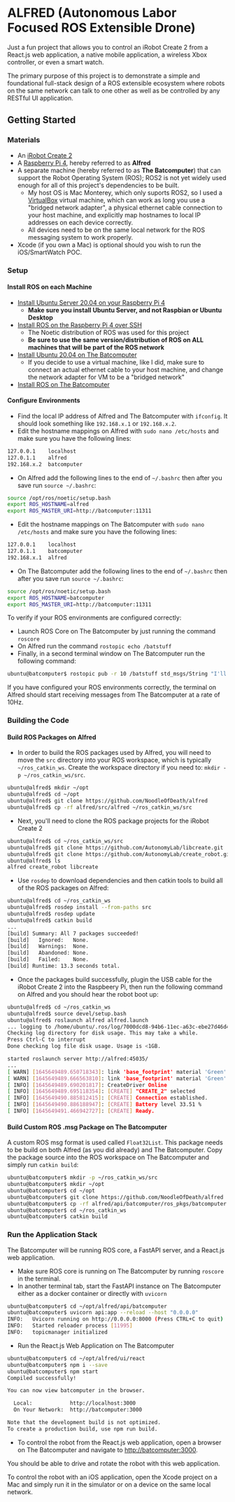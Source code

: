 # ALFRED (Autonomous Labor Focused ROS Extensible Drone)

Just a fun project that allows you to control an iRobot Create 2 from a React.js web application, a native mobile application, a wireless Xbox controller, or even a smart watch.

The primary purpose of this project is to demonstrate a simple and foundational full-stack design of a ROS extensible ecosystem where robots on the same network can talk to one other as well as be controlled by any RESTful UI application.

## Getting Started

### Materials

* An [iRobot Create 2](https://store.irobot.com/default/create-programmable-programmable-robot-irobot-create-2/RC65099.html)
* A [Raspberry Pi 4](https://www.amazon.com/gp/product/B07TC2BK1X/ref=ppx_yo_dt_b_asin_title_o09_s00?ie=UTF8&psc=1), hereby referred to as __Alfred__
* A separate machine (hereby referred to as __The Batcomputer__) that can support the Robot Operating System (ROS); ROS2 is not yet widely used enough for all of this project's dependencies to be built.
  * My host OS is Mac Monterey, which only suports ROS2, so I used a [VirtualBox](https://www.virtualbox.org/wiki/Downloads) virtual machine, which can work as long you use a "bridged network adapter", a physical ethernet cable connection to your host machine, and explicitly map hostnames to local IP addresses on each device correctly.
  * All devices need to be on the same local network for the ROS messaging system to work properly.
* Xcode (if you own a Mac) is optional should you wish to run the iOS/SmartWatch POC.

### Setup

#### Install ROS on each Machine

* [Install Ubuntu Server 20.04 on your Raspberry Pi 4](https://ubuntu.com/tutorials/how-to-install-ubuntu-on-your-raspberry-pi#1-overview)
  * __Make sure you install Ubuntu Server, and not Raspbian or Ubuntu Desktop__
* [Install ROS on the Raspberry Pi 4 over SSH](https://ubuntu.com/tutorials/how-to-install-ubuntu-on-your-raspberry-pi#1-overview)
  * The Noetic distribution of ROS was used for this project
  * __Be sure to use the same version/distribution of ROS on ALL machines that will be part of the ROS network__
* [Install Ubuntu 20.04 on The Batcomputer](https://ubuntu.com/tutorials/install-ubuntu-desktop#1-overview)
  * If you decide to use a virtual machine, like I did, make sure to connect an actual ethernet cable to your host machine, and change the network adapter for VM to be a "bridged network"
* [Install ROS on The Batcomputer](http://wiki.ros.org/Installation/Ubuntu)

#### Configure Environments

* Find the local IP address of Alfred and The Batcomputer with `ifconfig`. It should look something like `192.168.x.1` or `192.168.x.2`.
* Edit the hostname mappings on Alfred with `sudo nano /etc/hosts` and make sure you have the following lines:

```bash
127.0.0.1    localhost
127.0.1.1    alfred
192.168.x.2  batcomputer
```

* On Alfred add the following lines to the end of `~/.bashrc` then after you save run `source ~/.bashrc`:

```bash
source /opt/ros/noetic/setup.bash
export ROS_HOSTNAME=alfred
export ROS_MASTER_URI=http://batcomputer:11311
```

* Edit the hostname mappings on The Batcomputer with `sudo nano /etc/hosts` and make sure you have the following lines:

```bash
127.0.0.1    localhost
127.0.1.1    batcomputer
192.168.x.1  alfred
```

* On The Batcomputer add the following lines to the end of `~/.bashrc` then after you save run `source ~/.bashrc`:

```bash
source /opt/ros/noetic/setup.bash
export ROS_HOSTNAME=batcomputer
export ROS_MASTER_URI=http://batcomputer:11311
```

To verify if your ROS environments are configured correctly:

* Launch ROS Core on The Batcomputer by just running the command `roscore`
* On Alfred run the command `rostopic echo /batstuff`
* Finally, in a second terminal window on The Batcomputer run the following command:

```bash
ubuntu@batcomputer$ rostopic pub -r 10 /batstuff std_msgs/String "I'll be home late, Alfred"
```
  
If you have configured your ROS environments correctly, the terminal on Alfred should start receiving messages from The Batcomputer at a rate of 10Hz.

### Building the Code

#### Build ROS Packages on Alfred

* In order to build the ROS packages used by Alfred, you will need to move the `src` directory into your ROS workspace, which is typically `~/ros_catkin_ws`. Create the workspace directory if you need to: `mkdir -p ~/ros_catkin_ws/src`.

```bash
ubuntu@alfred$ mkdir ~/opt
ubuntu@alfred$ cd ~/opt
ubuntu@alfred$ git clone https://github.com/NoodleOfDeath/alfred
ubuntu@alfred$ cp -rf alfred/src/alfred ~/ros_catkin_ws/src
```

* Next, you'll need to clone the ROS package projects for the iRobot Create 2

```bash
ubuntu@alfred$ cd ~/ros_catkin_ws/src
ubuntu@alfred$ git clone https://github.com/AutonomyLab/libcreate.git
ubuntu@alfred$ git clone https://github.com/AutonomyLab/create_robot.git
ubuntu@alfred$ ls
alfred create_robot libcreate
```

* Use `rosdep` to download dependencies and then catkin tools to build all of the ROS packages on Alfred:

```bash
ubuntu@alfred$ cd ~/ros_catkin_ws
ubuntu@alfred$ rosdep install --from-paths src
ubuntu@alfred$ rosdep update
ubuntu@alfred$ catkin build
...                                                                                                                        
[build] Summary: All 7 packages succeeded!                                                                                                                                                 
[build]   Ignored:   None.                                                                                                                                                                 
[build]   Warnings:  None.                                                                                                                                                                 
[build]   Abandoned: None.                                                                                                                                                                 
[build]   Failed:    None.                                                                                                                                                                 
[build] Runtime: 13.3 seconds total.
```

* Once the packages build successfully, plugin the USB cable for the iRobot Create 2 into the Raspbeery Pi, then run the following command on Alfred and you should hear the robot boot up:

```bash
ubuntu@alfred$ cd ~/ros_catkin_ws
ubuntu@alfred$ source devel/setup.bash
ubuntu@alfred$ roslaunch alfred alfred.launch
... logging to /home/ubuntu/.ros/log/7000dcd8-94b6-11ec-a63c-ebe27d46d47f/roslaunch-alfred-15936.log
Checking log directory for disk usage. This may take a while.
Press Ctrl-C to interrupt
Done checking log file disk usage. Usage is <1GB.

started roslaunch server http://alfred:45035/
...
[ WARN] [1645649489.650718343]: link 'base_footprint' material 'Green' undefined.
[ WARN] [1645649489.666563810]: link 'base_footprint' material 'Green' undefined.
[ INFO] [1645649489.690201817]: CreateDriver Online
[ INFO] [1645649489.695118354]: [CREATE] "CREATE_2" selected
[ INFO] [1645649490.885812415]: [CREATE] Connection established.
[ INFO] [1645649490.886188947]: [CREATE] Battery level 33.51 %
[ INFO] [1645649491.466942727]: [CREATE] Ready.
```

#### Build Custom ROS .msg Package on The Batcomputer

A custom ROS msg format is used called `Float32List`. This package needs to be build on both Alfred (as you did already) and The Batcomputer. Copy the package source into the ROS workspace on The Batcomputer and simply run `catkin build`:

```bash
ubuntu@batcomputer$ mkdir -p ~/ros_catkin_ws/src
ubuntu@batcomputer$ mkdir ~/opt
ubuntu@batcomputer$ cd ~/opt
ubuntu@batcomputer$ git clone https://github.com/NoodleOfDeath/alfred
ubuntu@batcomputer$ cp -rf alfred/api/batcomputer/ros_pkgs/batcomputer ~/ros_catkin_ws/src
ubuntu@batcomputer$ cd ~/ros_catkin_ws
ubuntu@batcomputer$ catkin build
```

### Run the Application Stack

The Batcomputer will be running ROS core, a FastAPI server, and a React.js web application.

* Make sure ROS core is running on The Batcomputer by running `roscore` in the terminal.
* In another terminal tab, start the FastAPI instance on The Batcomputer either as a docker container or directly with `uvicorn`

```bash
ubuntu@batcomputer$ cd ~/opt/alfred/api/batcomputer
ubuntu@batcomputer$ uvicorn api:app --reload --host "0.0.0.0"
INFO:   Uvicorn running on http://0.0.0.0:8000 (Press CTRL+C to quit)
INFO:   Started reloader process [11995]
INFO:   topicmanager initialized
```

* Run the React.js Web Application on The Batcomputer

```bash
ubuntu@batcomputer$ cd ~/opt/alfred/ui/react
ubuntu@batcomputer$ npm i --save
ubuntu@batcomputer$ npm start
Compiled successfully!

You can now view batcomputer in the browser.

  Local:            http://localhost:3000
  On Your Network:  http://batcomputer:3000

Note that the development build is not optimized.
To create a production build, use npm run build.
```

* To control the robot from the React.js web application, open a browser on The Batcomputer and navigate to [http://batcomputer:3000](http://batcomputer:3000).

You should be able to drive and rotate the robot with this web application.

To control the robot with an iOS application, open the Xcode project on a Mac and simply run it in the simulator or on a device on the same local network.
